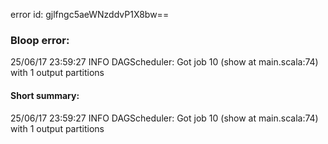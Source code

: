 error id: gjlfngc5aeWNzddvP1X8bw==
### Bloop error:

25/06/17 23:59:27 INFO DAGScheduler: Got job 10 (show at main.scala:74) with 1 output partitions
#### Short summary: 

25/06/17 23:59:27 INFO DAGScheduler: Got job 10 (show at main.scala:74) with 1 output partitions